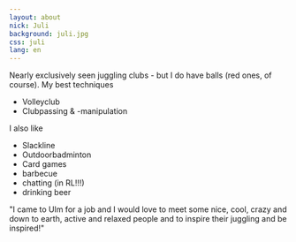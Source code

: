 ```yaml
---
layout: about
nick: Juli
background: juli.jpg
css: juli
lang: en
---
```


Nearly exclusively seen juggling clubs - but I do have balls (red ones, of course).
My best techniques

* Volleyclub
* Clubpassing &amp; -manipulation

I also like

* Slackline
* Outdoorbadminton
* Card games
* barbecue 
* chatting (in RL!!!) 
* drinking beer

"I came to Ulm for a job and I would love to meet some nice, cool, crazy and down to earth, active and relaxed people and to inspire their juggling and be inspired!"

